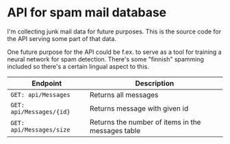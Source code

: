 # API for spam mail database

I'm collecting junk mail data for future purposes. This is the source code for the API serving some part of that data.

One future purpose for the API could be f.ex. to serve as a tool for training a neural network for spam detection. There's some "finnish" spamming included so there's a certain lingual aspect to this.


| Endpoint     | Description |
| ----------------------- | ------ |
|`GET: api/Messages`| Returns all messages |
|`GET: api/Messages/{id}`| Returns message with given id |
|`GET: api/Messages/size`| Returns the number of items in the messages table |